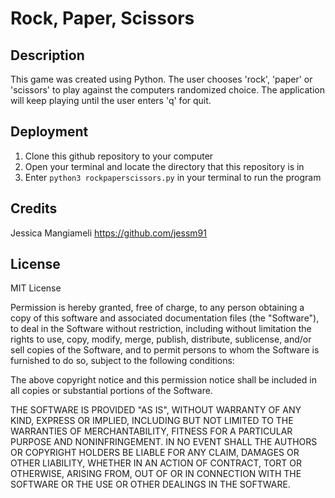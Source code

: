 # Rock, Paper, Scissors

## Description

This game was created using Python. The user chooses 'rock', 'paper' or 'scissors' to play against the computers randomized choice. The application will keep playing until the user enters 'q' for quit.

## Deployment

1. Clone this github repository to your computer
2. Open your terminal and locate the directory that this repository is in
3. Enter `python3 rockpaperscissors.py` in your terminal to run the program

## Credits

Jessica Mangiameli <https://github.com/jessm91>

## License

MIT License

Permission is hereby granted, free of charge, to any person obtaining a copy of this software and associated documentation files (the "Software"), to deal in the Software without restriction, including without limitation the rights to use, copy, modify, merge, publish, distribute, sublicense, and/or sell copies of the Software, and to permit persons to whom the Software is furnished to do so, subject to the following conditions:

The above copyright notice and this permission notice shall be included in all copies or substantial portions of the Software.

THE SOFTWARE IS PROVIDED "AS IS", WITHOUT WARRANTY OF ANY KIND, EXPRESS OR IMPLIED, INCLUDING BUT NOT LIMITED TO THE WARRANTIES OF MERCHANTABILITY, FITNESS FOR A PARTICULAR PURPOSE AND NONINFRINGEMENT. IN NO EVENT SHALL THE AUTHORS OR COPYRIGHT HOLDERS BE LIABLE FOR ANY CLAIM, DAMAGES OR OTHER LIABILITY, WHETHER IN AN ACTION OF CONTRACT, TORT OR OTHERWISE, ARISING FROM, OUT OF OR IN CONNECTION WITH THE SOFTWARE OR THE USE OR OTHER DEALINGS IN THE SOFTWARE.

